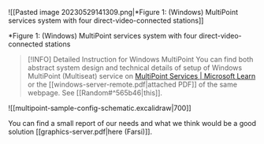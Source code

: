 ![[Pasted image 20230529141309.png|*Figure 1: (Windows) MultiPoint services system with four direct-video-connected stations]]

*Figure 1: (Windows) MultiPoint services system with four direct-video-connected stations

>[!INFO] Detailed Instruction for Windows MultiPoint
>You can find both abstract system design and technical details of setup of Windows MultiPoint (Multiseat) service on [MultiPoint Services | Microsoft Learn](https://learn.microsoft.com/en-us/windows-server/remote/multipoint-services/multipoint-services) or the [[windows-server-remote.pdf|attached PDF]] of the same webpage. See [[Random#^565b46|this]].

![[multipoint-sample-config-schematic.excalidraw|700]]

You can find a small report of our needs and what we think would be a good solution [[graphics-server.pdf|here (Farsi)]].
